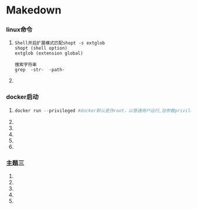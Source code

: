 # Makedown
### linux命令

1. ```shell
   Shell开启扩展模式匹配shopt -s extglob
   shopt (shell option)
   extglob (extension global)
   
   搜索字符串
   grep  -str-  -path- 
   ```

2. 

### docker启动
1. ```python
   docker run --privileged #docker默认是伪root，以普通用户运行,加参数privileged以超级管理员运行

1. 
2.  
3.  
4.  
5. 

### 主题三

1. 
2.  
3.  
4.  
5. 
